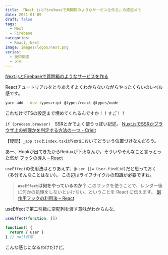 ```yaml
---
title: 『Next.jsとFirebaseで質問箱のようなサービスを作る』の感想メモ
date: 2021-01-09
draft: false
tags:
  - Next
  - Firebase
categories:
  - React, Next
image: images/logos/next.png
series:
  - 技術関連
  - メモ
---
```


[Next\.jsとFirebaseで質問箱のようなサービスを作る](https://zenn.dev/dala/books/nextjs-firebase-service)

Reactチュートリアルをとりあえずよくわからないながらやったくらいのレベル感です。

```sh
yarn add --dev typescript @types/react @types/node
```

これだけでTSの設定まで埋めてくれるんですか！！すご！！

`if (process.browser)`　SSRとかでよく使うっぽい記述。
[Nuxt\.jsでSSRかブラウザ上の処理かを判定する方法の一つ \- Crieit](https://crieit.net/posts/Nuxt-js-SSR)

【疑問】`_app.tsx`と`index.tsx`はNextにおいてどういう位置づけなんだろう。

あー、Hookが出てきたからReduxが下火なんか。そういやそんなこと言っとった気が
[フックの導入 – React](https://ja.reactjs.org/docs/hooks-intro.html)

`useEffect`の使用法はとりあえず、`@user ||= User.find(id)`だと思っておく（多分そんなことはない）。
この辺はライフサイクルの知識が必要ですね。

> **`useEffect`は何をやっているのか？**
このフックを使うことで、レンダー後に何かの処理をしないといけない、ということを React に伝えます。
[副作用フックの利用法 – React](https://ja.reactjs.org/docs/hooks-effect.html)

useEffectで第二引数に空配列を渡す意味がわからんな。

```js
useEffect(function, [])

function() {
  return { user }
} // null許可
```

こんな感じになるわけだけど。